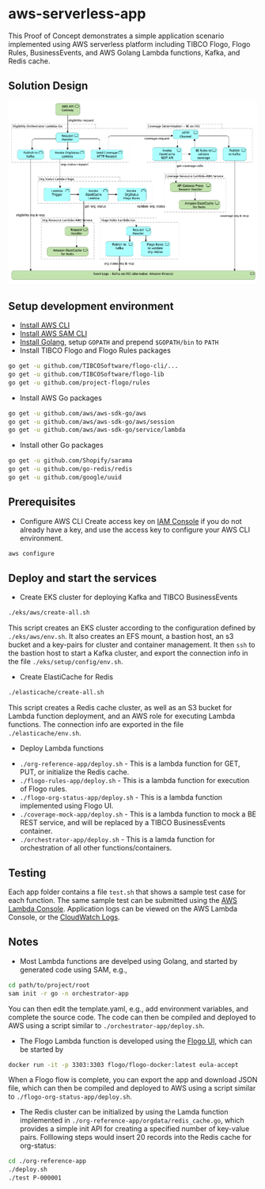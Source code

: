 # aws-serverless-app

This Proof of Concept demonstrates a simple application scenario implemented using AWS serverless platform including TIBCO Flogo, Flogo Rules, BusinessEvents, and AWS Golang Lambda functions, Kafka, and Redis cache.

## Solution Design
![Eligibility](poc-design.png)

## Setup development environment

* [Install AWS CLI](https://docs.aws.amazon.com/cli/latest/userguide/install-macos.html#install-bundle-macos)
* [Install AWS SAM CLI](https://docs.aws.amazon.com/serverless-application-model/latest/developerguide/serverless-sam-cli-install-mac.html#serverless-sam-cli-install-mac-homebrew)
* [Install Golang](https://golang.org/doc/install), setup `GOPATH` and prepend `$GOPATH/bin` to `PATH`
* Install TIBCO Flogo and Flogo Rules packages
```bash
go get -u github.com/TIBCOSoftware/flogo-cli/...
go get -u github.com/TIBCOSoftware/flogo-lib
go get -u github.com/project-flogo/rules
```
* Install AWS Go packages
```bash
go get -u github.com/aws/aws-sdk-go/aws
go get -u github.com/aws/aws-sdk-go/aws/session
go get -u github.com/aws/aws-sdk-go/service/lambda
```
* Install other Go packages
```bash
go get -u github.com/Shopify/sarama
go get -u github.com/go-redis/redis
go get -u github.com/google/uuid
```

## Prerequisites

* Configure AWS CLI
Create access key on [IAM Console](https://console.aws.amazon.com/iam/home) if you do not already have a key, and use the access key to configure your AWS CLI environment.
```bash
aws configure
```

## Deploy and start the services

* Create EKS cluster for deploying Kafka and TIBCO BusinessEvents
```bash
./eks/aws/create-all.sh
```
This script creates an EKS cluster according to the configuration defined by `./eks/aws/env.sh`. It also creates an EFS mount, a bastion host, an s3 bucket and a key-pairs for cluster and container management.  It then `ssh` to the bastion host to start a Kafka cluster, and export the connection info in the file `./eks/setup/config/env.sh`.

* Create ElastiCache for Redis
```bash
./elasticache/create-all.sh
```
This script creates a Redis cache cluster, as well as an S3 bucket for Lambda function deployment, and an AWS role for executing Lambda functions.  The connection info are exported in the file `./elasticache/env.sh`.

* Deploy Lambda functions

- `./org-reference-app/deploy.sh` - This is a lambda function for GET, PUT, or initialize the Redis cache.
- `./flogo-rules-app/deploy.sh` - This is a lambda function for execution of Flogo rules.
- `./flogo-org-status-app/deploy.sh` - This is a lambda function implemented using Flogo UI.
- `./coverage-mock-app/deploy.sh` - This is a lambda function to mock a BE REST service, and will be replaced by a TIBCO BusinessEvents container.
- `./orchestrator-app/deploy.sh` - This is a lamda function for orchestration of all other functions/containers.

## Testing
Each app folder contains a file `test.sh` that shows a sample test case for each function. The same sample test can be submitted using the [AWS Lambda Console](https://us-west-2.console.aws.amazon.com/lambda/home?region=us-west-2#/functions).  Application logs can be viewed on the AWS Lambda Console, or the [CloudWatch Logs](https://us-west-2.console.aws.amazon.com/cloudwatch/home?region=us-west-2#logs:).

## Notes
* Most Lambda functions are develped using Golang, and started by generated code using SAM, e.g.,
```bash
cd path/to/project/root
sam init -r go -n orchestrator-app
```
You can then edit the template.yaml, e.g., add environment variables, and complete the source code.  The code can then be compiled and deployed to AWS using a script similar to `./orchestrator-app/deploy.sh`.

* The Flogo Lambda function is developed using the [Flogo UI](http://www.flogo.io/), which can be started by
```bash
docker run -it -p 3303:3303 flogo/flogo-docker:latest eula-accept
```
When a Flogo flow is complete, you can export the app and download JSON file, which can then be compiled and deployed to AWS using a script similar to `./flogo-org-status-app/deploy.sh`.

* The Redis cluster can be initialized by using the Lamda function implemented in `./org-reference-app/orgdata/redis_cache.go`, which provides a simple init API for creating a specified number of key-value pairs.  Folllowing steps would insert 20 records into the Redis cache for org-status:
```bash
cd ./org-reference-app
./deploy.sh
./test P-000001
```